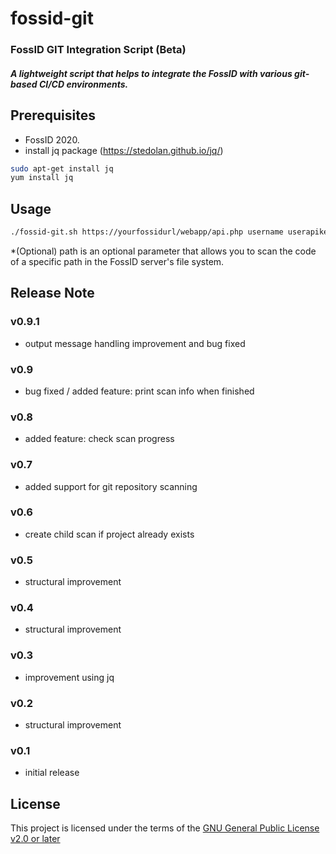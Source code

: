 # fossid-git
### FossID GIT Integration Script (Beta)
##### A lightweight script that helps to integrate the FossID with various git-based CI/CD environments.

## Prerequisites
- FossID 2020.
- install jq package (https://stedolan.github.io/jq/)

```bash
sudo apt-get install jq
yum install jq
```

## Usage
```bash
./fossid-git.sh https://yourfossidurl/webapp/api.php username userapikey projectname scanname giturl gitbranchname path*
```
*(Optional) path is an optional parameter that allows you to scan the code of a specific path in the FossID server's file system.

## Release Note
### v0.9.1
- output message handling improvement and bug fixed
### v0.9
- bug fixed / added feature: print scan info when finished
### v0.8
- added feature: check scan progress
### v0.7
- added support for git repository scanning
### v0.6
- create child scan if project already exists
### v0.5
- structural improvement
### v0.4
- structural improvement
### v0.3
- improvement using jq
### v0.2
- structural improvement
### v0.1
- initial release

## License
This project is licensed under the terms of the [GNU General Public License v2.0 or later](https://tldrlegal.com/license/gnu-general-public-license-v2)
